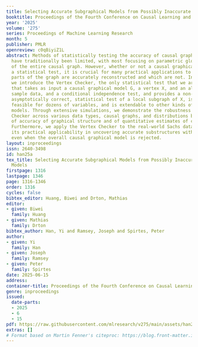 ```yaml
---
title: Selecting Accurate Subgraphical Models from Possibly Inaccurate Graphical Models
booktitle: Proceedings of the Fourth Conference on Causal Learning and Reasoning
year: '2025'
volume: '275'
series: Proceedings of Machine Learning Research
month: 5
publisher: PMLR
openreview: c0qBiyiZ1L
abstract: Methods of statistically testing the accuracy of causal graphical models
  have traditionally been limited, with most focusing on parametric global assessments
  of the entire causal graph. However, whether or not a causal graphical model passes
  a statistical test, it is crucial for many practical applications to find which
  parts of the graph are accurately reconstructed and which are not. In this paper,
  we introduce the Vertex Checker, the only statistical test that we are aware of
  that takes as input a causal graphical model G, a vertex X, and an alpha level,
  sample data, and a conditional independence test, and provides a non-parametric,
  asymptotically correct, statistical test of a local subgraph of X, is computationally
  feasible for dozens of variables, and is extendable to other kinds of causal graphical
  models. Through extensive simulations, we demonstrate the robustness of the Vertex
  Checker across various data types, causal graphs, and distributions both in terms
  of accuracy of graphical structure and of quantitative estimates of causal effects.
  Furthermore, we apply the Vertex Checker to the real-world Sachs dataset, showcasing
  its practical applicability in uncovering accurate substructures within causal graphs,
  even when the overall causal graphical model is rejected.
layout: inproceedings
issn: 2640-3498
id: han25a
tex_title: Selecting Accurate Subgraphical Models from Possibly Inaccurate Graphical
  Models
firstpage: 1316
lastpage: 1346
page: 1316-1346
order: 1316
cycles: false
bibtex_editor: Huang, Biwei and Drton, Mathias
editor:
- given: Biwei
  family: Huang
- given: Mathias
  family: Drton
bibtex_author: Han, Yi and Ramsey, Joseph and Spirtes, Peter
author:
- given: Yi
  family: Han
- given: Joseph
  family: Ramsey
- given: Peter
  family: Spirtes
date: 2025-06-15
address:
container-title: Proceedings of the Fourth Conference on Causal Learning and Reasoning
genre: inproceedings
issued:
  date-parts:
  - 2025
  - 6
  - 15
pdf: https://raw.githubusercontent.com/mlresearch/v275/main/assets/han25a/han25a.pdf
extras: []
# Format based on Martin Fenner's citeproc: https://blog.front-matter.io/posts/citeproc-yaml-for-bibliographies/
---
```

